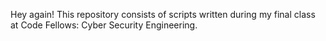 Hey again! This repository consists of scripts written during my final class at Code Fellows: Cyber Security Engineering.
